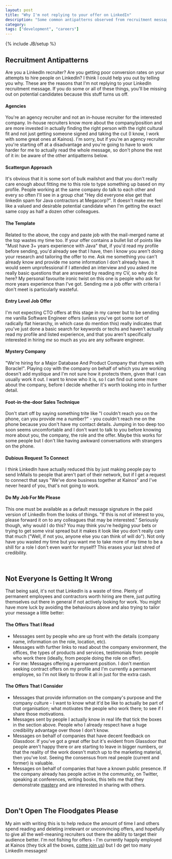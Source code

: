```yaml
---
layout: post
title: "Why I'm not replying to your offer on LinkedIn"
description: "Some common antipatterns observed from recruitment messages on LinkedIn - what not to send and how to make your message more likely to be considered."
category: 
tags: ["development", "careers"]
---
```

{% include JB/setup %}

## Recruitment Antipatterns

Are you a LinkedIn recruiter? Are you getting poor conversion rates on your attempts to hire people on LinkedIn? I think I could help you out by telling you why. These are the reasons that I'm not replying to your LinkedIn recruitment message. If you do some or all of these things, you'll be missing out on potential candidates because this stuff turns us off.


#### Agencies

You're an agency recruiter and not an in-house recruiter for the interested company. In-house recruiters know more about the company/position and are more invested in actually finding the right person with the right cultural fit and not just getting someone signed and taking the cut (I know, I work with some great ones at Kainos). I'm sorry, but if you're an agency recruiter you're starting off at a disadvantage and you're going to have to work harder for me to actually read the whole message, so don't phone the rest of it in: be aware of the other antipatterns below.


#### Scattergun Approach

It's obvious that it is some sort of bulk mailshot and that you don't really care enough about fitting me to this role to type something up based on my profile. People working at the same company do talk to each other and every so often I'll see in a group chat "Hey did everyone else get that linkedin spam for Java contractors at Megacorp?". It doesn't make me feel like a valued and desirable potential candidate when I'm getting the exact same copy as half a dozen other colleagues.


#### The Template

Related to the above, the copy and paste job with the mail-merged name at the top wastes my time too. If your offer contains a bullet list of points like "Must have 3+ years experience with Java" that, if you'd read my profile before sending, you'd already see that I have, then I know you aren't doing your research and tailoring the offer to me. Ask me something you can't already know and provide me some information I don't already have. It would seem unprofessional if I attended an interview and you asked me really basic questions that are answered by reading my CV, so why do it here? My personal favourite ironic twist on this one is people who ask for more years experience than I've got. Sending me a job offer with criteria I don't meet is particularly wasteful.


#### Entry Level Job Offer

I'm not expecting CTO offers at this stage in my career but to be sending me vanilla Software Engineer offers (unless you've got some sort of radically flat hierarchy, in which case do mention this) really indicates that you've just done a basic search for keywords or techs and haven't actually read my profile and listed experience, and that you aren't specifically interested in hiring _me_ so much as you are any software engineer.


#### Mystery Company

"We're hiring for a Major Database And Product Company that rhymes with Boracle!". Playing coy with the company on behalf of which you are working doesn't add mystique and I'm not sure how it protects them, given that I can usually work it out. I want to know who it is, so I can find out some more about the company, before I decide whether it's worth looking into in further detail.


#### Foot-in-the-door Sales Technique

Don't start off by saying something trite like "I couldn't reach you on the phone, can you provide me a number?" - you couldn't reach me on the phone because you don't have my contact details. Jumping in too deep too soon seems uncomfortable and I don't want to talk to you before knowing more about you, the company, the role and the offer. Maybe this works for some people but I don't like having awkward conversations with strangers on the phone.


#### Dubious Request To Connect

I think LinkedIn have actually reduced this by just making people pay to send InMails to people that aren't part of their network, but if I get a request to connect that says "We've done business together at Kainos" and I've never heard of you, that's not going to work.


#### Do My Job For Me Please

This one must be available as a default message signature in the paid version of LinkedIn from the looks of things. "If this is not of interest to you, please forward it on to any colleagues that may be interested." Seriously though, why would I do this? You may think you're hedging your bets or trying to get some viral spread but it makes it look like you don't really care that much ("Well, if not you, anyone else you can think of will do"). Not only have you wasted my time but you want me to take more of my time to be a shill for a role I don't even want for myself? This erases your last shred of credibility.

<br />

## Not Everyone Is Getting It Wrong

That being said, it's not that LinkedIn is a waste of time. Plenty of permanent employees and contractors worth hiring are there, just putting themselves out there in general if not actively looking for work. You might have more luck by avoiding the behaviours above and also trying to tailor your message a little better:


#### The Offers That I Read

- Messages sent by people who are up front with the details (company name, information on the role, location, etc).
- Messages with further links to read about the company environment, the offices, the types of products and services, testimonials from people who work there (ideally, from people doing the role on offer).
- For me: Messages offering a permanent position. I don't mention seeking contract offers on my profile and I'm currently a permanent employee, so I'm not likely to throw it all in just for the extra cash.


#### The Offers That I Consider

- Messages that provide information on the company's purpose and the company culture - I want to know what it'd be like to actually be part of that organisation; what motivates the people who work there; to see if I share those motivations.
- Messages sent by people I actually know in real life that tick the boxes in the section above. People who I already respect have a huge credibility advantage over those I don't know.
- Messages on behalf of companies that have decent feedback on Glassdoor. If you've got a great offer but it's evident from Glassdoor that people aren't happy there or are starting to leave in bigger numbers, or that the reality of the work doesn't match up to the marketing material, then you've lost. Seeing the consensus from real people (current and former) is valuable.
- Messages on behalf of companies that have a known public presence. If the company already has people active in the community, on Twitter, speaking at conferences, writing books, this tells me that they demonstrate [mastery](https://www.youtube.com/watch?v=u6XAPnuFjJc) and are interested in sharing with others.

<br />


## Don't Open The Floodgates Please
My aim with writing this is to help reduce the amount of time I and others spend reading and deleting irrelevant or unconvincing offers, and hopefully to give all the well-meaning recruiters out there the ability to target their audience better. I'm not fishing for offers - I'm currently happily employed at Kainos (they tick all the boxes, [come join us](https://www.kainos.com/careers/)) but I do get too many LinkedIn messages!
